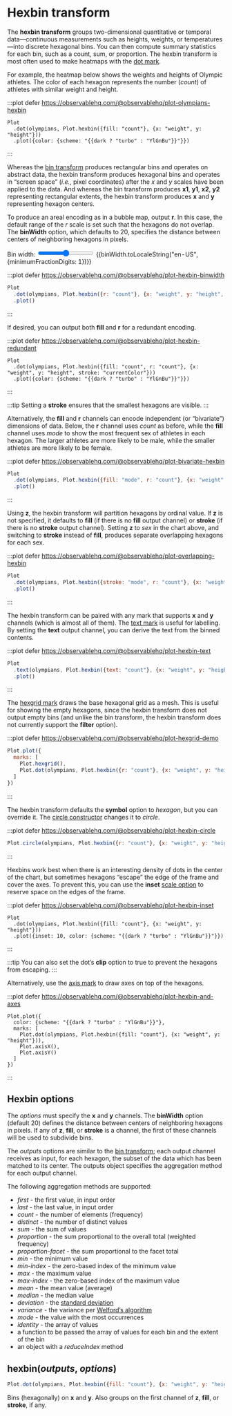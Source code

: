 <script setup>

import * as Plot from "@observablehq/plot";
import * as d3 from "d3";
import {computed, ref, watchEffect, shallowRef, onMounted} from "vue";
import {useDark} from "../components/useDark.js";
import cars from "../data/cars.ts";

const binWidth = ref(20);
const dark = useDark();
const olympians = shallowRef([{weight: 31, height: 1.21, sex: "female"}, {weight: 170, height: 2.21, sex: "male"}]);

onMounted(() => {
  d3.csv("../data/athletes.csv", d3.autoType).then((data) => (olympians.value = data));
});

</script>

# Hexbin transform

The **hexbin transform** groups two-dimensional quantitative or temporal data—continuous measurements such as heights, weights, or temperatures—into discrete hexagonal bins. You can then compute summary statistics for each bin, such as a count, sum, or proportion. The hexbin transform is most often used to make heatmaps with the [dot mark](../marks/dot.md).

For example, the heatmap below shows the weights and heights of Olympic athletes. The color of each hexagon represents the number (*count*) of athletes with similar weight and height.

:::plot defer https://observablehq.com/@observablehq/plot-olympians-hexbin
```js-vue
Plot
  .dot(olympians, Plot.hexbin({fill: "count"}, {x: "weight", y: "height"}))
  .plot({color: {scheme: "{{dark ? "turbo" : "YlGnBu"}}"}})
```
:::

Whereas the [bin transform](./bin.md) produces rectangular bins and operates on abstract data, the hexbin transform produces hexagonal bins and operates in “screen space” (_i.e._, pixel coordinates) after the *x* and *y* scales have been applied to the data. And whereas the bin transform produces **x1**, **y1**, **x2**, **y2** representing rectangular extents, the hexbin transform produces **x** and **y** representing hexagon centers.

To produce an areal encoding as in a bubble map, output **r**. In this case, the default range of the *r* scale is set such that the hexagons do not overlap. The **binWidth** option, which defaults to 20, specifies the distance between centers of neighboring hexagons in pixels.

<p>
  <label class="label-input">
    Bin width:
    <input type="range" v-model.number="binWidth" min="0" max="40" step="0.1">
    <span style="font-variant-numeric: tabular-nums;">{{binWidth.toLocaleString("en-US", {minimumFractionDigits: 1})}}</span>
  </label>
</p>

:::plot defer https://observablehq.com/@observablehq/plot-hexbin-binwidth
```js
Plot
  .dot(olympians, Plot.hexbin({r: "count"}, {x: "weight", y: "height", binWidth}))
  .plot()
```
:::

If desired, you can output both **fill** and **r** for a redundant encoding.

:::plot defer https://observablehq.com/@observablehq/plot-hexbin-redundant
```js-vue
Plot
  .dot(olympians, Plot.hexbin({fill: "count", r: "count"}, {x: "weight", y: "height", stroke: "currentColor"}))
  .plot({color: {scheme: "{{dark ? "turbo" : "YlGnBu"}}"}})
```
:::

:::tip
Setting a **stroke** ensures that the smallest hexagons are visible.
:::

Alternatively, the **fill** and **r** channels can encode independent (or “bivariate”) dimensions of data. Below, the **r** channel uses *count* as before, while the **fill** channel uses *mode* to show the most frequent sex of athletes in each hexagon. The larger athletes are more likely to be <span :style="{borderBottom: `solid 2px ${d3.schemeTableau10[1]}`}">male</span>, while the smaller athletes are more likely to be <span :style="{borderBottom: `solid 2px ${d3.schemeTableau10[0]}`}">female</span>.

:::plot defer https://observablehq.com/@observablehq/plot-bivariate-hexbin
```js
Plot
  .dot(olympians, Plot.hexbin({fill: "mode", r: "count"}, {x: "weight", y: "height", fill: "sex"}))
  .plot()
```
:::

Using **z**, the hexbin transform will partition hexagons by ordinal value. If **z** is not specified, it defaults to **fill** (if there is no **fill** output channel) or **stroke** (if there is no **stroke** output channel). Setting **z** to *sex* in the chart above, and switching to **stroke** instead of **fill**, produces separate overlapping hexagons for each sex.

:::plot defer https://observablehq.com/@observablehq/plot-overlapping-hexbin
```js
Plot
  .dot(olympians, Plot.hexbin({stroke: "mode", r: "count"}, {x: "weight", y: "height", z: "sex", stroke: "sex"}))
  .plot()
```
:::

The hexbin transform can be paired with any mark that supports **x** and **y** channels (which is almost all of them). The [text mark](../marks/text.md) is useful for labelling. By setting the **text** output channel, you can derive the text from the binned contents.

:::plot defer https://observablehq.com/@observablehq/plot-hexbin-text
```js
Plot
  .text(olympians, Plot.hexbin({text: "count"}, {x: "weight", y: "height"}))
  .plot()
```
:::

The [hexgrid mark](../marks/hexgrid.md) draws the base hexagonal grid as a mesh. This is useful for showing the empty hexagons, since the hexbin transform does not output empty bins (and unlike the bin transform, the hexbin transform does not currently support the **filter** option).

:::plot defer https://observablehq.com/@observablehq/plot-hexgrid-demo
```js
Plot.plot({
  marks: [
    Plot.hexgrid(),
    Plot.dot(olympians, Plot.hexbin({r: "count"}, {x: "weight", y: "height", fill: "currentColor"}))
  ]
})
```
:::

The hexbin transform defaults the **symbol** option to *hexagon*, but you can override it. The [circle constructor](../marks/dot.md#circle-data-options) changes it to *circle*.

:::plot defer https://observablehq.com/@observablehq/plot-hexbin-circle
```js
Plot.circle(olympians, Plot.hexbin({r: "count"}, {x: "weight", y: "height"})).plot()
```
:::

Hexbins work best when there is an interesting density of dots in the center of the chart, but sometimes hexagons “escape” the edge of the frame and cover the axes. To prevent this, you can use the **inset** [scale option](../features/scales.md) to reserve space on the edges of the frame.


:::plot defer https://observablehq.com/@observablehq/plot-hexbin-inset
```js-vue
Plot
  .dot(olympians, Plot.hexbin({fill: "count"}, {x: "weight", y: "height"}))
  .plot({inset: 10, color: {scheme: "{{dark ? "turbo" : "YlGnBu"}}"}})
```
:::

:::tip
You can also set the dot’s **clip** option to true to prevent the hexagons from escaping.
:::

Alternatively, use the [axis mark](../marks/axis.md) to draw axes on top of the hexagons.

:::plot defer https://observablehq.com/@observablehq/plot-hexbin-and-axes
```js-vue
Plot.plot({
  color: {scheme: "{{dark ? "turbo" : "YlGnBu"}}"},
  marks: [
    Plot.dot(olympians, Plot.hexbin({fill: "count"}, {x: "weight", y: "height"})),
    Plot.axisX(),
    Plot.axisY()
  ]
})
```
:::

## Hexbin options

The *options* must specify the **x** and **y** channels. The **binWidth** option (default 20) defines the distance between centers of neighboring hexagons in pixels. If any of **z**, **fill**, or **stroke** is a channel, the first of these channels will be used to subdivide bins.

The *outputs* options are similar to the [bin transform](./bin.md); each output channel receives as input, for each hexagon, the subset of the data which has been matched to its center. The outputs object specifies the aggregation method for each output channel.

The following aggregation methods are supported:

* *first* - the first value, in input order
* *last* - the last value, in input order
* *count* - the number of elements (frequency)
* *distinct* - the number of distinct values
* *sum* - the sum of values
* *proportion* - the sum proportional to the overall total (weighted frequency)
* *proportion-facet* - the sum proportional to the facet total
* *min* - the minimum value
* *min-index* - the zero-based index of the minimum value
* *max* - the maximum value
* *max-index* - the zero-based index of the maximum value
* *mean* - the mean value (average)
* *median* - the median value
* *deviation* - the [standard deviation](https://github.com/d3/d3-array/blob/master/README.md#deviation)
* *variance* - the variance per [Welford’s algorithm](https://en.wikipedia.org/wiki/Algorithms_for_calculating_variance#Welford's_online_algorithm)
* *mode* - the value with the most occurrences
* *identity* - the array of values
* a function to be passed the array of values for each bin and the extent of the bin
* an object with a *reduceIndex* method

## hexbin(*outputs*, *options*)

```js
Plot.dot(olympians, Plot.hexbin({fill: "count"}, {x: "weight", y: "height"}))
```

Bins (hexagonally) on **x** and **y**. Also groups on the first channel of **z**, **fill**, or **stroke**, if any.
